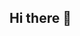 ## Hi there 👋

<!--
**Ggamid/Ggamid** is a ✨ _special_ ✨ repository because its `README.md` (this file) appears on your GitHub profile.

Here are some ideas to get you started:

![telegram](https://img.shields.io/badge/Telegram-#26A5E4?style=for-the-badge&logo=Telegram&logoColor=white)]

- 🔭 I’m currently working on ...
- 🌱 I’m currently learning ...
- 👯 I’m looking to collaborate on ...
- 🤔 I’m looking for help with ...
- 💬 Ask me about ...
- 📫 How to reach me: ...
- 😄 Pronouns: ...
- ⚡ Fun fact: ...
-->
